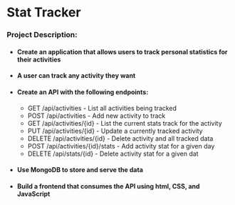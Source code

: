 # Stat Tracker

### Project Description:

* #### Create an application that allows users to track personal statistics for their activities
* #### A user can track any activity they want
* #### Create an API with the following endpoints:
  * GET /api/activities - List all activities being tracked
  * POST /api/activities - Add new activity to track
  * GET /api/activities/{id} - List the current stats track for the activity
  * PUT /api/activities/{id} - Update a currently tracked activity
  * DELETE /api/activities/{id} - Delete activity and all tracked data
  * POST /api/activities/{id}/stats - Add activity stat for a given day
  * DELETE /api/stats/{id} - Delete activity stat for a given dat
* #### Use MongoDB to store and serve the data
* #### Build a frontend that consumes the API using html, CSS, and JavaScript
